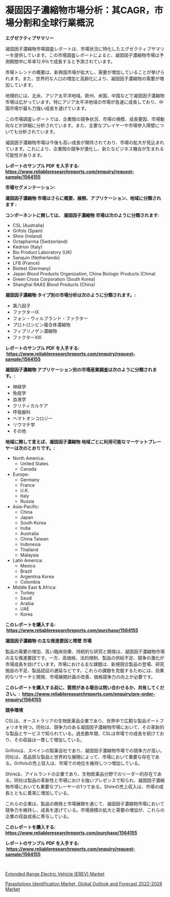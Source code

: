<p><h1>凝固因子濃縮物市場分析：其CAGR，市場分割和全球行業概況</h1></p><p><strong>エグゼクティブサマリー</strong></p>
<p><p>凝固因子濃縮物市場調査レポートは、市場状況に特化したエグゼクティブサマリーを提供しています。この市場調査レポートによると、凝固因子濃縮物市場は予測期間中に年率12.6％で成長すると予測されています。</p><p>市場トレンドの概要は、新興国市場が拡大し、需要が増加していることが挙げられます。また、世界的な人口の増加と高齢化により、凝固因子濃縮物の需要が増加しています。</p><p>地理的には、北米、アジア太平洋地域、欧州、米国、中国などで凝固因子濃縮物市場は広がっています。特にアジア太平洋地域の市場が急速に成長しており、中国市場が最も力強い成長を遂げています。</p><p>この市場調査レポートでは、企業間の競争状況、市場の規模、成長要因、市場動向などが詳細に分析されています。また、主要なプレイヤーや市場参入障壁についても分析されています。</p><p>凝固因子濃縮物市場は今後も高い成長が期待されており、市場の拡大が見込まれています。これにより、企業間の競争が激化し、新たなビジネス機会が生まれる可能性があります。</p></p>
<p><strong>レポートのサンプル PDF を入手する: <a href="https://www.reliableresearchreports.com/enquiry/request-sample/1564155">https://www.reliableresearchreports.com/enquiry/request-sample/1564155</a></strong></p>
<p><strong>市場セグメンテーション:</strong></p>
<p><strong> 凝固因子濃縮物 市場はさらに概要、展開、アプリケーション、地域に分類されます :</strong></p>
<p><strong>コンポーネントに関しては、 凝固因子濃縮物 市場は次のように分類されます: &nbsp;</strong></p>
<p><ul><li>CSL (Australia)</li><li>Grifols (Spain)</li><li>Shire (Ireland)</li><li>Octapharma (Switzerland)</li><li>Kedrion (Italy)</li><li>Bio Product Laboratory (UK)</li><li>Sanquin (Netherlands)</li><li>LFB (France)</li><li>Biotest (Germany)</li><li>Japan Blood Products Organization, China Biologic Products (China)</li><li>Green Cross Corporation (South Korea)</li><li>Shanghai RAAS Blood Products (China)</li></ul></p>
<p><strong> 凝固因子濃縮物 タイプ別の市場分析は次のように分類されます。:</strong></p>
<p><ul><li>第八因子</li><li>ファクターIX</li><li>フォン・ウィルブランド・ファクター</li><li>プロトロンビン複合体濃縮物</li><li>フィブリノゲン濃縮物</li><li>ファクターXIII</li></ul></p>
<p><strong>レポートのサンプル PDF を入手する: &nbsp;<a href="https://www.reliableresearchreports.com/enquiry/request-sample/1564155">https://www.reliableresearchreports.com/enquiry/request-sample/1564155</a></strong></p>
<p><strong> 凝固因子濃縮物 アプリケーション別の市場産業調査は次のように分類されます。:</strong></p>
<p><ul><li>神経学</li><li>免疫学</li><li>血液学</li><li>クリティカルケア</li><li>呼吸器科</li><li>ヘマトオンコロジー</li><li>リウマチ学</li><li>その他</li></ul></p>
<p><strong>地域に関して言えば、凝固因子濃縮物 地域ごとに利用可能なマーケットプレーヤーは次のとおりです。:</strong></p>
<p><ul>
    <li>
        North America:
        <ul>
            <li>United States</li>
            <li>Canada</li>
        </ul>
    </li>
    <li>
        Europe:
        <ul>
            <li>Germany</li>
            <li>France</li>
            <li>U.K.</li>
            <li>Italy</li>
            <li>Russia</li>
        </ul>
    </li>
    <li>
        Asia-Pacific:
        <ul>
            <li>China</li>
            <li>Japan</li>
            <li>South Korea</li>
            <li>India</li>
            <li>Australia</li>
            <li>China Taiwan</li>
            <li>Indonesia</li>
            <li>Thailand</li>
            <li>Malaysia</li>
        </ul>
    </li>
    <li>
        Latin America:
        <ul>
            <li>Mexico</li>
            <li>Brazil</li>
            <li>Argentina Korea</li>
            <li>Colombia</li>
        </ul>
    </li>
    <li>
        Middle East & Africa:
        <ul>
            <li>Turkey</li>
            <li>Saudi</li>
            <li>Arabia</li>
            <li>UAE</li>
            <li>Korea</li>
        </ul>
    </li>
    </ul></p>
<p><strong>このレポートを購入する: &nbsp;<a href="https://www.reliableresearchreports.com/purchase/1564155">https://www.reliableresearchreports.com/purchase/1564155</a></strong></p>
<p><strong>凝固因子濃縮物 の主な推進要因と障壁 市場</strong></p>
<p><p>製品の需要の増加、高い臨床効果、持続的な研究と開発は、凝固因子濃縮物市場の主な推進要因です。一方、高価格、法的規制、製品の供給不足、競争の激化が市場成長を妨げています。市場における主な課題は、新規競合製品の登場、研究施設の不足、製品認証の遅延などです。これらの課題を克服するためには、効果的なリサーチと開発、市場展開計画の改善、価格競争力の向上が必要です。</p></p>
<p><strong>このレポートを購入する前に、質問がある場合は問い合わせるか、共有してください。:&nbsp; <a href="https://www.reliableresearchreports.com/enquiry/pre-order-enquiry/1564155">https://www.reliableresearchreports.com/enquiry/pre-order-enquiry/1564155</a></strong></p>
<p><strong>競争環境</strong></p>
<p><p>CSLは、オーストラリアの生物医薬品企業であり、世界中で広範な製品ポートフォリオを持つ。同社は、競争力のある凝固因子濃縮物市場において、その革新的な製品とサービスで知られている。過去数年間、CSLは市場での成長を続けており、その収益は一貫して増加している。</p><p>Grifolsは、スペインの製薬会社であり、凝固因子濃縮物市場での競争力が高い。同社は、高品質な製品と世界的な展開によって、市場において重要な存在である。Grifolsの売上収入は、市場での地位を維持しつつ増加している。</p><p>Shireは、アイルランドの企業であり、生物医薬品分野でのリーダー的存在である。同社は製品の革新性と市場における強いプレゼンスで知られ、凝固因子濃縮物市場においても重要なプレーヤーの1つである。Shireの売上収入は、市場の成長とともに着実に増加している。</p><p>これらの企業は、製品の開発と市場展開を通じて、凝固因子濃縮物市場において競争力を維持し、成長を遂げている。市場規模の拡大と需要の増加が、これらの企業の収益成長に寄与している。</p></p>
<p><strong>このレポートを購入する: &nbsp; <a href="https://www.reliableresearchreports.com/purchase/1564155">https://www.reliableresearchreports.com/purchase/1564155</a></strong></p>
<p><strong>レポートのサンプル PDF を入手する: &nbsp;<a href="https://www.reliableresearchreports.com/enquiry/request-sample/1564155">https://www.reliableresearchreports.com/enquiry/request-sample/1564155</a></strong><strong></strong></p>
<p>&nbsp;</p>
<p><p><a href="https://rainy-horn-d69.notion.site/Extended-Range-Electric-Vehicle-EREV-Market-Size-Furnishes-Valuable-Information-Encompassing-Marke-cc299983b34f4c4194a1007098705829">Extended Range Electric Vehicle (EREV) Market</a></p><p><a href="https://www.linkedin.com/pulse/decoding-parasitology-identification-market-global-outlook-vklre?trackingId=Hn%2Be2LJMIZwvbx%2BDrSEruw%3D%3D">Parasitology Identification Market, Global Outlook and Forecast 2022-2028 Market</a></p></p>